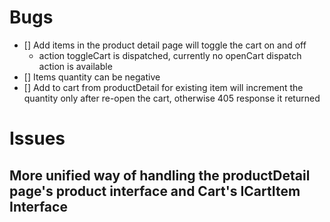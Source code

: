 # Bugs

- [] Add items in the product detail page will toggle the cart on and off
  - action toggleCart is dispatched, currently no openCart dispatch action is available
- [] Items quantity can be negative
- [] Add to cart from productDetail for existing item will increment the quantity only after re-open the cart, otherwise 405 response it returned

# Issues

## More unified way of handling the productDetail page's product interface and Cart's ICartItem Interface
